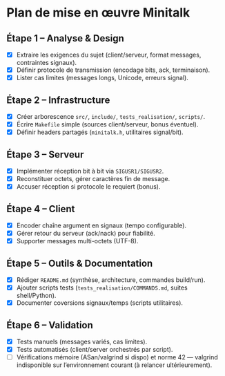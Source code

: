 # Plan de mise en œuvre Minitalk

## Étape 1 – Analyse & Design
- [x] Extraire les exigences du sujet (client/serveur, format messages, contraintes signaux).
- [x] Définir protocole de transmission (encodage bits, ack, terminaison).
- [x] Lister cas limites (messages longs, Unicode, erreurs signal).

## Étape 2 – Infrastructure
- [x] Créer arborescence `src/`, `include/`, `tests_realisation/`, `scripts/`.
- [x] Écrire `Makefile` simple (sources client/serveur, bonus éventuel).
- [x] Définir headers partagés (`minitalk.h`, utilitaires signal/bit).

## Étape 3 – Serveur
- [x] Implémenter réception bit à bit via `SIGUSR1/SIGUSR2`.
- [x] Reconstituer octets, gérer caractères fin de message.
- [x] Accuser réception si protocole le requiert (bonus).

## Étape 4 – Client
- [x] Encoder chaîne argument en signaux (tempo configurable).
- [x] Gérer retour du serveur (ack/nack) pour fiabilité.
- [x] Supporter messages multi-octets (UTF-8).

## Étape 5 – Outils & Documentation
- [x] Rédiger `README.md` (synthèse, architecture, commandes build/run).
- [x] Ajouter scripts tests (`tests_realisation/COMMANDS.md`, suites shell/Python).
- [x] Documenter coversions signaux/temps (scripts utilitaires).

## Étape 6 – Validation
- [x] Tests manuels (messages variés, cas limites).
- [x] Tests automatisés (client/server orchestrés par script).
- [ ] Vérifications mémoire (ASan/valgrind si dispo) et norme 42 — valgrind indisponible sur l’environnement courant (à relancer ultérieurement).
